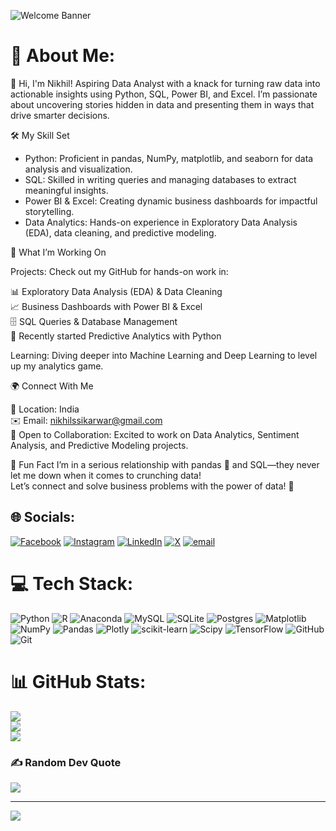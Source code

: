 ![Welcome Banner](https://capsule-render.vercel.app/api?type=waving&height=300&color=gradient&text=Hello_World🌍%20)


# 💫 About Me:

👋 Hi, I'm Nikhil!
Aspiring Data Analyst with a knack for turning raw data into actionable insights using Python, SQL, Power BI, and Excel. I’m passionate about uncovering stories hidden in data and presenting them in ways that drive smarter decisions.  

🛠️ My Skill Set

* Python: Proficient in pandas, NumPy, matplotlib, and seaborn for data analysis and visualization.  
* SQL: Skilled in writing queries and managing databases to extract meaningful insights.  
* Power BI & Excel: Creating dynamic business dashboards for impactful storytelling.  
* Data Analytics: Hands-on experience in Exploratory Data Analysis (EDA), data cleaning, and predictive modeling.


🚀 What I’m Working On

Projects: Check out my GitHub for hands-on work in:  

📊 Exploratory Data Analysis (EDA) & Data Cleaning  
📈 Business Dashboards with Power BI & Excel  
🗄️ SQL Queries & Database Management  
🔮 Recently started Predictive Analytics with Python


Learning: Diving deeper into Machine Learning and Deep Learning to level up my analytics game.



🌍 Connect With Me

📍 Location: India  
✉️ Email: nikhilssikarwar@gmail.com  
🤝 Open to Collaboration: Excited to work on Data Analytics, Sentiment Analysis, and Predictive Modeling projects.


💬 Fun Fact
I’m in a serious relationship with pandas 🐼 and SQL—they never let me down when it comes to crunching data!  
Let’s connect and solve business problems with the power of data! 🚀


## 🌐 Socials:
[![Facebook](https://img.shields.io/badge/Facebook-%231877F2.svg?logo=Facebook&logoColor=white)](https://facebook.com/nikhilssikarwar) [![Instagram](https://img.shields.io/badge/Instagram-%23E4405F.svg?logo=Instagram&logoColor=white)](https://instagram.com/nikhilssikarwar) [![LinkedIn](https://img.shields.io/badge/LinkedIn-%230077B5.svg?logo=linkedin&logoColor=white)](https://linkedin.com/in/https://www.linkedin.com/in/nikhil-kumar-604529217/) [![X](https://img.shields.io/badge/X-black.svg?logo=X&logoColor=white)](https://x.com/@mr_sikarwar_005) [![email](https://img.shields.io/badge/Email-D14836?logo=gmail&logoColor=white)](mailto:nikhilssikarwar@gmail.com) 

# 💻 Tech Stack:
![Python](https://img.shields.io/badge/python-3670A0?style=for-the-badge&logo=python&logoColor=ffdd54) ![R](https://img.shields.io/badge/r-%23276DC3.svg?style=for-the-badge&logo=r&logoColor=white) ![Anaconda](https://img.shields.io/badge/Anaconda-%2344A833.svg?style=for-the-badge&logo=anaconda&logoColor=white) ![MySQL](https://img.shields.io/badge/mysql-4479A1.svg?style=for-the-badge&logo=mysql&logoColor=white) ![SQLite](https://img.shields.io/badge/sqlite-%2307405e.svg?style=for-the-badge&logo=sqlite&logoColor=white) ![Postgres](https://img.shields.io/badge/postgres-%23316192.svg?style=for-the-badge&logo=postgresql&logoColor=white) ![Matplotlib](https://img.shields.io/badge/Matplotlib-%23ffffff.svg?style=for-the-badge&logo=Matplotlib&logoColor=black) ![NumPy](https://img.shields.io/badge/numpy-%23013243.svg?style=for-the-badge&logo=numpy&logoColor=white) ![Pandas](https://img.shields.io/badge/pandas-%23150458.svg?style=for-the-badge&logo=pandas&logoColor=white) ![Plotly](https://img.shields.io/badge/Plotly-%233F4F75.svg?style=for-the-badge&logo=plotly&logoColor=white) ![scikit-learn](https://img.shields.io/badge/scikit--learn-%23F7931E.svg?style=for-the-badge&logo=scikit-learn&logoColor=white) ![Scipy](https://img.shields.io/badge/SciPy-%230C55A5.svg?style=for-the-badge&logo=scipy&logoColor=%white) ![TensorFlow](https://img.shields.io/badge/TensorFlow-%23FF6F00.svg?style=for-the-badge&logo=TensorFlow&logoColor=white) ![GitHub](https://img.shields.io/badge/github-%23121011.svg?style=for-the-badge&logo=github&logoColor=white) ![Git](https://img.shields.io/badge/git-%23F05033.svg?style=for-the-badge&logo=git&logoColor=white)
# 📊 GitHub Stats:
![](https://github-readme-stats.vercel.app/api?username=Nikhil-kumar-001&theme=dark&hide_border=false&include_all_commits=false&count_private=false)<br/>
![](https://nirzak-streak-stats.vercel.app/?user=Nikhil-kumar-001&theme=dark&hide_border=false)<br/>
![](https://github-readme-stats.vercel.app/api/top-langs/?username=Nikhil-kumar-001&theme=dark&hide_border=false&include_all_commits=false&count_private=false&layout=compact)

### ✍️ Random Dev Quote
![](https://quotes-github-readme.vercel.app/api?type=horizontal&theme=radical)

---
[![](https://visitcount.itsvg.in/api?id=Nikhil-kumar-001&icon=0&color=0)](https://visitcount.itsvg.in)

<!-- Proudly created with GPRM ( https://gprm.itsvg.in ) -->
